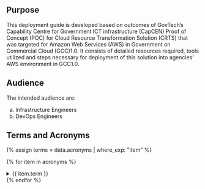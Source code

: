 ## Purpose

This deployment guide is developed based on outcomes of GovTech’s Capability Centre for Government ICT infrastructure (CapCEN) Proof of Concept (POC) for Cloud Resource Transformation Solution (CRTS) that was targeted for Amazon Web Services (AWS) in Government on Commercial  Cloud (GCC)1.0. It consists of detailed resources required, tools utilized and steps necessary for deployment of this solution into agencies’ AWS environment in GCC1.0.

## Audience

The intended audience are:
<ol type="a">
  <li>Infrastructure Engineers</li>
  <li>DevOps Engineers</li>
</ol>

## Terms and Acronyms

{% assign terms = data.acronyms | where_exp: "item" %}

{% for item in acronyms %}
 <details>
  <summary>{{ item.term }}</summary>
   <p>{{ item.acronym1 }}</p>
   
   {% if item.acronym2 == nil %}
     <p>{{ item.acronym2 }}</p>
   {% endif %}

   {% if item.acronym3 == nil %}
     <p>{{ item.acronym3 }}</p>
   {% endif %}
   
 </details>
{% endfor %}